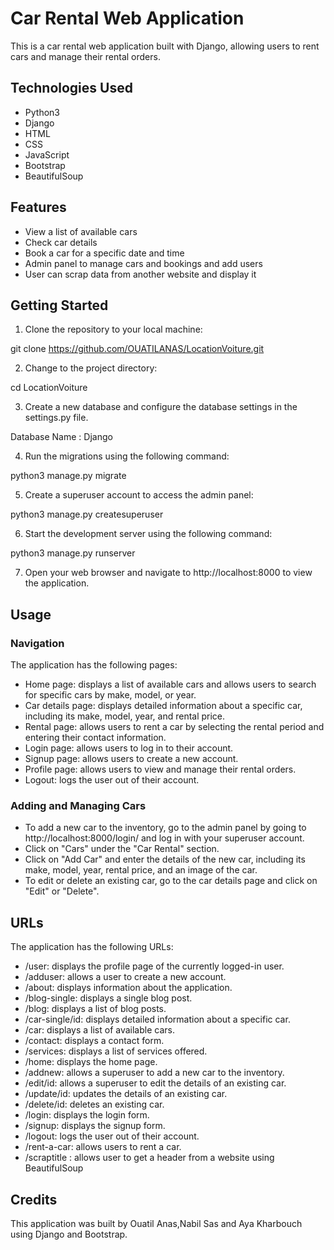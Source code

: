 # Car Rental Web Application

This is a car rental web application built with Django, allowing users to rent cars and manage their rental orders.

## Technologies Used

- Python3
- Django
- HTML
- CSS
- JavaScript
- Bootstrap
- BeautifulSoup

## Features

- View a list of available cars
- Check car details
- Book a car for a specific date and time
- Admin panel to manage cars and bookings and add users
- User can scrap data from another website and display it

## Getting Started

1. Clone the repository to your local machine:

git clone https://github.com/OUATILANAS/LocationVoiture.git

2. Change to the project directory:

cd LocationVoiture

3. Create a new database and configure the database settings in the settings.py file.

Database Name : Django

4. Run the migrations using the following command:

python3 manage.py migrate

5. Create a superuser account to access the admin panel:

python3 manage.py createsuperuser

6. Start the development server using the following command:

python3 manage.py runserver

7. Open your web browser and navigate to http://localhost:8000 to view the application.

## Usage

### Navigation

The application has the following pages:

- Home page: displays a list of available cars and allows users to search for specific cars by make, model, or year.
- Car details page: displays detailed information about a specific car, including its make, model, year, and rental price.
- Rental page: allows users to rent a car by selecting the rental period and entering their contact information.
- Login page: allows users to log in to their account.
- Signup page: allows users to create a new account.
- Profile page: allows users to view and manage their rental orders.
- Logout: logs the user out of their account.

### Adding and Managing Cars

- To add a new car to the inventory, go to the admin panel 
by going to http://localhost:8000/login/ and log in with your superuser account.
- Click on "Cars" under the "Car Rental" section.
- Click on "Add Car" and enter the details of the new car, including its make, model, year, rental price, and an image of the car.
- To edit or delete an existing car, go to the car details page and click on "Edit" or "Delete".

## URLs

The application has the following URLs:

- /user: displays the profile page of the currently logged-in user.
- /adduser: allows a user to create a new account.
- /about: displays information about the application.
- /blog-single: displays a single blog post.
- /blog: displays a list of blog posts.
- /car-single/id: displays detailed information about a specific car.
- /car: displays a list of available cars.
- /contact: displays a contact form.
- /services: displays a list of services offered.
- /home: displays the home page.
- /addnew: allows a superuser to add a new car to the inventory.
- /edit/id: allows a superuser to edit the details of an existing car.
- /update/id: updates the details of an existing car.
- /delete/id: deletes an existing car.
- /login: displays the login form.
- /signup: displays the signup form.
- /logout: logs the user out of their account.
- /rent-a-car: allows users to rent a car.
- /scraptitle : allows user to get a header from a website using BeautifulSoup

## Credits
This application was built by Ouatil Anas,Nabil Sas and Aya Kharbouch using Django and Bootstrap.






